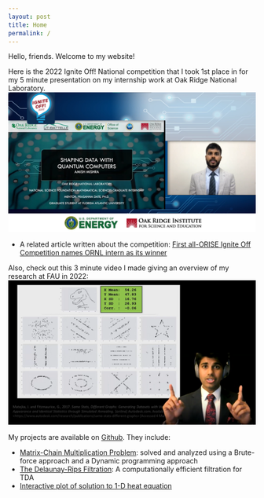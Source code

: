 ```yaml
---
layout: post
title: Home
permalink: /
---
```


Hello, friends. Welcome to my website!

Here is the 2022 Ignite Off! National competition that I took 1st place in for my 5 minute presentation on my internship work at Oak Ridge National Laboratory.
[![Ignite off! talk](../assets/img/ignite-off_screenshot.png)](https://orise.orau.gov/news/archive/2022/first-all-orise-ignite-off-competition-names-ornl-intern-as-its-winner.html)
* A related article written about the competition: [First all-ORISE Ignite Off Competition names ORNL intern as its winner](https://orise.orau.gov/news/archive/2022/first-all-orise-ignite-off-competition-names-ornl-intern-as-its-winner.html)


Also, check out this 3 minute video I made giving an overview of my research at FAU in 2022:
[![Seeing Data: For Now We see Dimly, but Soon We Will See Shape to Shape](../assets/img/3mt_thesis_screeshot.png)](https://youtu.be/IsaGI1OBNhE)


My projects are available on [Github](https://github.com/amish-mishra). They include:

- [Matrix-Chain Multiplication Problem](https://github.com/amish-mishra/matrix-chain-multiplication): solved and analyzed using a Brute-force approach and a Dynamic programming approach
- [The Delaunay-Rips Filtration](https://github.com/amish-mishra/cechmate_DR): A computationally efficient filtration for TDA
- [Interactive plot of solution to 1-D heat equation](https://github.com/amish-mishra/1d-heat-eqn)
